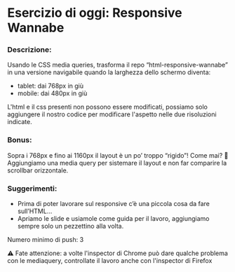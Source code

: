 Esercizio di oggi: Responsive Wannabe
===
### Descrizione:
Usando le CSS media queries, trasforma il repo “html-responsive-wannabe” in una versione navigabile quando la larghezza dello schermo diventa:
- tablet: dai 768px in giù
- mobile: dai 480px in giù

L'html e il css presenti non possono essere modificati, possiamo solo aggiungere il nostro codice per modificare l'aspetto nelle due risoluzioni indicate.

### Bonus:
Sopra i 768px e fino ai 1160px il layout è un po’ troppo “rigido”! Come mai? 🤔
Aggiungiamo una media query per sistemare il layout e non far comparire la scrollbar orizzontale.

### Suggerimenti:
- Prima di poter lavorare sul responsive c’è una piccola cosa da fare sull’HTML…
- Apriamo le slide e usiamole come guida per il lavoro, aggiungiamo sempre solo un pezzettino alla volta.

Numero minimo di push: 3

⚠️ Fate attenzione: a volte l'inspector di Chrome può dare qualche problema con le mediaquery, controllate il lavoro anche con l'inspector di Firefox
